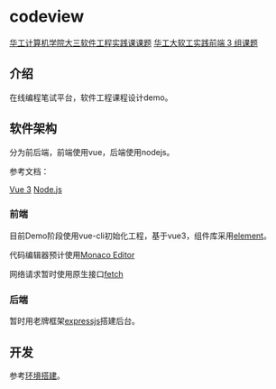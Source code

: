 # codeview

[华工计算机学院大三软件工程实践课课题](https://bytedance.feishu.cn/docs/doccnkr5HhtT4PEYFMLDAAUanDc)
[华工大软工实践前端 3 组课题](https://bytedance.feishu.cn/docs/doccnDPUD9P0RoqYKNkUu4ibr2b)

## 介绍
在线编程笔试平台，软件工程课程设计demo。


## 软件架构
分为前后端，前端使用vue，后端使用nodejs。

参考文档：

[Vue 3](https://v3.cn.vuejs.org/guide/introduction.html)
[Node.js](https://nodejs.org/zh-cn/)

### 前端

目前Demo阶段使用vue-cli初始化工程，基于vue3，组件库采用[element](https://element-plus.gitee.io/#/zh-CN)。

代码编辑器预计使用[Monaco Editor](https://microsoft.github.io/monaco-editor/index.html)

网络请求暂时使用原生接口[fetch](https://developer.mozilla.org/zh-CN/docs/Web/API/Fetch_API/Using_Fetch)

### 后端

暂时用老牌框架[expressjs](https://expressjs.com/zh-cn/starter/installing.html)搭建后台。


## 开发

参考[环境搭建](doc/环境搭建.md)。
